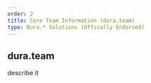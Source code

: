 ```yaml
---
order: 2
title: Core Team Information (dura.team)
type: Dura.* Solutions (Offically Endorsed)
---
```


## dura.team

describe it
